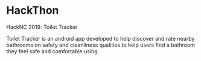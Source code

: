# HackThon
HackNC 2019: Toilet Tracker

Toilet Tracker is an android app developed to help discover and rate nearby bathrooms on safety and cleanliness qualities to help users find a bathroom they feel safe and comfortable using.
